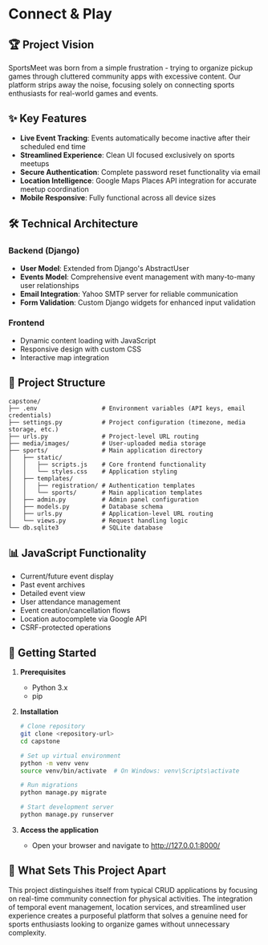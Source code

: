 # Connect & Play

## 🏆 Project Vision

SportsMeet was born from a simple frustration - trying to organize pickup games through cluttered community apps with excessive content. Our platform strips away the noise, focusing solely on connecting sports enthusiasts for real-world games and events.

## ✨ Key Features

- **Live Event Tracking**: Events automatically become inactive after their scheduled end time
- **Streamlined Experience**: Clean UI focused exclusively on sports meetups
- **Secure Authentication**: Complete password reset functionality via email
- **Location Intelligence**: Google Maps Places API integration for accurate meetup coordination
- **Mobile Responsive**: Fully functional across all device sizes

## 🛠️ Technical Architecture

### Backend (Django)
- **User Model**: Extended from Django's AbstractUser
- **Events Model**: Comprehensive event management with many-to-many user relationships
- **Email Integration**: Yahoo SMTP server for reliable communication
- **Form Validation**: Custom Django widgets for enhanced input validation

### Frontend
- Dynamic content loading with JavaScript
- Responsive design with custom CSS
- Interactive map integration

## 📁 Project Structure

```
capstone/
├── .env                  # Environment variables (API keys, email credentials)
├── settings.py           # Project configuration (timezone, media storage, etc.)
├── urls.py               # Project-level URL routing
├── media/images/         # User-uploaded media storage
├── sports/               # Main application directory
│   ├── static/
│   │   ├── scripts.js    # Core frontend functionality
│   │   └── styles.css    # Application styling
│   ├── templates/
│   │   ├── registration/ # Authentication templates
│   │   └── sports/       # Main application templates
│   ├── admin.py          # Admin panel configuration
│   ├── models.py         # Database schema
│   ├── urls.py           # Application-level URL routing
│   └── views.py          # Request handling logic
└── db.sqlite3            # SQLite database
```

## 📊 JavaScript Functionality

- Current/future event display
- Past event archives
- Detailed event view
- User attendance management
- Event creation/cancellation flows
- Location autocomplete via Google API
- CSRF-protected operations

## 🚀 Getting Started

1. **Prerequisites**
   - Python 3.x
   - pip

2. **Installation**
   ```bash
   # Clone repository
   git clone <repository-url>
   cd capstone
   
   # Set up virtual environment
   python -m venv venv
   source venv/bin/activate  # On Windows: venv\Scripts\activate
   
   # Run migrations
   python manage.py migrate
   
   # Start development server
   python manage.py runserver
   ```

3. **Access the application**
   - Open your browser and navigate to http://127.0.0.1:8000/

## 🌟 What Sets This Project Apart

This project distinguishes itself from typical CRUD applications by focusing on real-time community connection for physical activities. The integration of temporal event management, location services, and streamlined user experience creates a purposeful platform that solves a genuine need for sports enthusiasts looking to organize games without unnecessary complexity.
